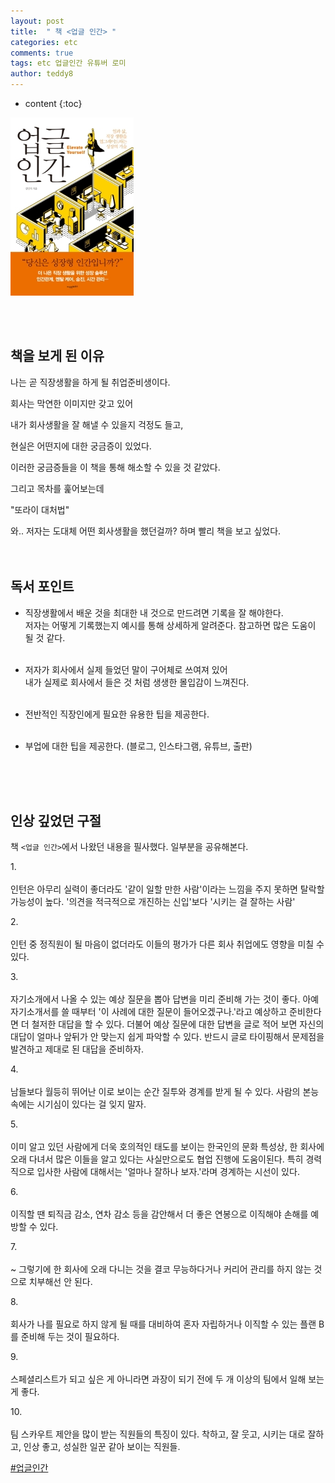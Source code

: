 ```yaml
---
layout: post   
title:  " 책 <업글 인간> "
categories: etc
comments: true
tags: etc 업글인간 유튜버 로미
author: teddy8  
---
```

* content
{:toc}

![책표지 사진](/assets\img\etc\upgrage_person_book_case.jpg)
<!-- {: width="100%" height="100%"} -->

<br><br>
## 책을 보게 된 이유

나는 곧 직장생활을 하게 될 취업준비생이다. 

회사는 막연한 이미지만 갖고 있어<br>

내가 회사생활을 잘 해낼 수 있을지 걱정도 들고,<br> 

현실은 어떤지에 대한 궁금증이 있었다.<br>

이러한 궁금증들을 이 책을 통해 해소할 수 있을 것 같았다.<br>

그리고 목차를 훑어보는데 

"또라이 대처법" 

와.. 저자는 도대체 어떤 회사생활을 했던걸까? 하며 빨리 책을 보고 싶었다.
<br><br><br>

## 독서 포인트

* 직장생활에서 배운 것을 최대한 내 것으로 만드려면 기록을 잘 해야한다.<br>
저자는 어떻게 기록했는지 예시를 통해 상세하게 알려준다. 참고하면 많은 도움이 될 것 같다.<br><br>



* 저자가 회사에서 실제 들었던 말이 구어체로 쓰여져 있어<br>
내가 실제로 회사에서 들은 것 처럼 생생한 몰입감이 느껴진다.<br><br>



* 전반적인 직장인에게 필요한 유용한 팁을 제공한다.<br><br>

* 부업에 대한 팁을 제공한다. (블로그, 인스타그램, 유튜브, 출판)

<br><br><br>

## 인상 깊었던 구절

책 `<업글 인간>`에서 나왔던 내용을 필사했다. 일부분을 공유해본다.

1.<br><br> 인턴은 아무리 실력이 좋더라도 '같이 일할 만한 사람'이라는 느낌을 주지 못하면 탈락할 가능성이 높다.
'의견을 적극적으로 개진하는 신입'보다 '시키는 걸 잘하는 사람'

2.<br><br> 인턴 중 정직원이 될 마음이 없더라도 이들의 평가가 다른 회사 취업에도 영향을 미칠 수 있다.

3.<br><br> 자기소개에서 나올 수 있는 예상 질문을 뽑아 답변을 미리 준비해 가는 것이 좋다. 아예 자기소개서를 쓸 때부터 '이 사례에 대한 질문이 들어오겠구나.'라고 예상하고 준비한다면 더 철저한 대답을 할 수 있다.
더불어 예상 질문에 대한 답변을 글로 적어 보면 자신의 대답이 얼마나 앞뒤가 안 맞는지 쉽게 파악할 수 있다. 반드시 글로 타이핑해서 문제점을 발견하고 제대로 된 대답을 준비하자.

4.<br><br> 남들보다 월등히 뛰어난 이로 보이는 순간 질투와 경계를 받게 될 수 있다. 사람의 본능 속에는 시기심이 있다는 걸 잊지 말자.

5.<br><br> 이미 알고 있던 사람에게 더욱 호의적인 태도를 보이는 한국인의 문화 특성상, 한 회사에 오래 다녀서 많은 이들을 알고 있다는 사실만으로도 협업 진행에 도움이된다. 특히 경력직으로 입사한 사람에 대해서는 '얼마나 잘하나 보자.'라며 경계하는 시선이 있다.

6.<br><br> 이직할 땐 퇴직금 감소, 연차 감소 등을 감안해서 더 좋은 연봉으로 이직해야 손해를 예방할 수 있다.

7.<br><br> ~ 그렇기에 한 회사에 오래 다니는 것을 결코 무능하다거나 커리어 관리를 하지 않는 것으로 치부해선 안 된다.

8.<br><br> 회사가 나를 필요로 하지 않게 될 때를 대비하여 혼자 자립하거나 이직할 수 있는 플랜 B를 준비해 두는 것이 필요하다.

9.<br><br> 스페셜리스트가 되고 싶은 게 아니라면 과장이 되기 전에 두 개 이상의 팀에서 일해 보는 게 좋다.

10.<br><br> 팀 스카우트 제안을 많이 받는 직원들의 특징이 있다. 착하고, 잘 웃고, 시키는 대로 잘하고, 인상 좋고, 성실한 일꾼 같아 보이는 직원들.


[#업글인간]()